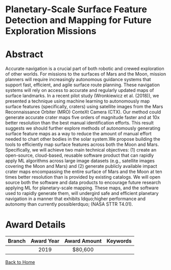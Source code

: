 
Planetary-Scale Surface Feature Detection and Mapping for Future Exploration Missions
=====================================================================================

# Abstract


Accurate navigation is a crucial part of both robotic and crewed exploration of other worlds. For missions to the surfaces of Mars and the Moon, mission planners will require increasingly autonomous guidance systems that support fast, efficient, and agile surface route planning. These navigation systems will rely on access to accurate and regularly updated maps of surface landmarks. In a recent pilot study (Wronkiewicz et al. (2018)), we presented a technique using machine learning to autonomously map surface features (specifically, craters) using satellite images from the Mars Reconnaissance Orbiter (MRO) ConteXt Camera (CTX). Our method could generate accurate crater maps five orders of magnitude faster and at 10x better resolution than the best manual identification efforts. This result suggests we should further explore methods of autonomously generating surface feature maps as a way to reduce the amount of manual effort needed to chart other bodies in the solar system.We propose building the tools to efficiently map surface features across both the Moon and Mars. Specifically, we will achieve two main technical objectives: (1) create an open-source, cloud-based, reusable software product that can rapidly apply ML algorithms across large image datasets (e.g., satellite images covering the Moon and Mars) and (2) generate publicly available impact crater maps encompassing the entire surface of Mars and the Moon at ten times better resolution than is provided by existing catalogs. We will open source both the software and data products to encourage future research applying ML for planetary-scale mapping. These maps, and the software used to rapidly generate them, will undergird safe and efficient planetary navigation in a manner that exhibits ldquo;higher performance and autonomy than currently possiblerdquo; (NASA STTR T4.01).  

# Award Details

|Branch|Award Year|Award Amount|Keywords|
| :---: | :---: | :---: | :---: |
||2019|$80,600||
  
  


[Back to Home](https://github.com/chrischow/dod_sbir_awards#518)